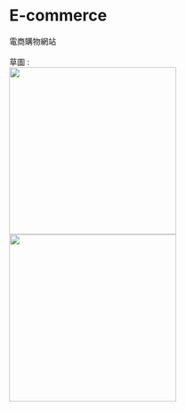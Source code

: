 # E-commerce
電商購物網站<br />
<br />
草圖 :<br />
<img src="https://github.com/tzutzu858/E-commerce/blob/master/diagram/index.jpg?raw=true" width="300" >
<img src="https://github.com/tzutzu858/E-commerce/blob/master/diagram/sign_up%E9%A0%81%E9%9D%A2.jpg?raw=true" width="300" >
